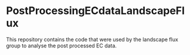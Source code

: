 # PostProcessingECdataLandscapeFlux
This repository contains the code that were used by the landscape flux group to analyse the post processed EC data.
